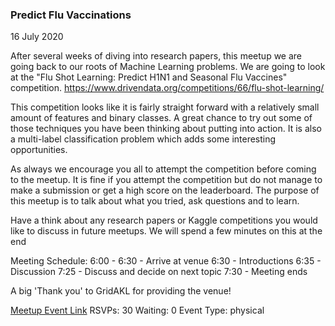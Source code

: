 ### Predict Flu Vaccinations
16 July 2020

After several weeks of diving into research papers, this meetup we are going back to our roots of Machine Learning problems. We are going to look at the "Flu Shot Learning: Predict H1N1 and Seasonal Flu Vaccines" competition. https://www.drivendata.org/competitions/66/flu-shot-learning/

This competition looks like it is fairly straight forward with a relatively small amount of features and binary classes. A great chance to try out some of those techniques you have been thinking about putting into action. It is also a multi-label classification problem which adds some interesting opportunities.

As always we encourage you all to attempt the competition before coming to the meetup. It is fine if you attempt the competition but do not manage to make a submission or get a high score on the leaderboard. The purpose of this meetup is to talk about what you tried, ask questions and to learn.

Have a think about any research papers or Kaggle competitions you would like to discuss in future meetups. We will spend a few minutes on this at the end

Meeting Schedule:
6:00 - 6:30 - Arrive at venue
6:30 - Introductions
6:35 - Discussion
7:25 - Discuss and decide on next topic
7:30 - Meeting ends

A big 'Thank you' to GridAKL for providing the venue!

[Meetup Event Link](https://www.meetup.com/Data-Science-Discussion-Auckland/events/271349422)
RSVPs: 30
Waiting: 0
Event Type: physical
